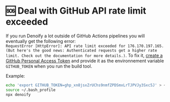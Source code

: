 # 🆘 Deal with GitHub API rate limit exceeded

If you run Denoify a lot outside of GitHub Actions pipelines you will eventually get the following error:\
`RequestError [HttpError]: API rate limit exceeded for 176.170.197.165. (But here's the good news: Authenticated requests get a higher rate limit. Check out the documentation for more details.)`. To fix it, [create a GitHub Personal Access Token](https://docs.github.com/en/github/authenticating-to-github/creating-a-personal-access-token) and provide it as the environnement variable `GITHUB_TOKEN` when you run the build tool.

Example:

```bash
echo 'export GITHUB_TOKEN=ghp_xn8jsxZrUChs9nmfZPDSmxLrTJPVJy3Sxc5J' > ~/.bash_profile
source ~/.bash_profile
npx denoify
```
